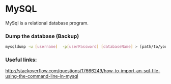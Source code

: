 # MySQL
MySql is a relational database program.

### Dump the database (Backup)
```sh
mysqldump -u [username]  -p[userPassword] [databaseName] > [path/to/your/.sql file]
```

### Useful links:
http://stackoverflow.com/questions/17666249/how-to-import-an-sql-file-using-the-command-line-in-mysql
